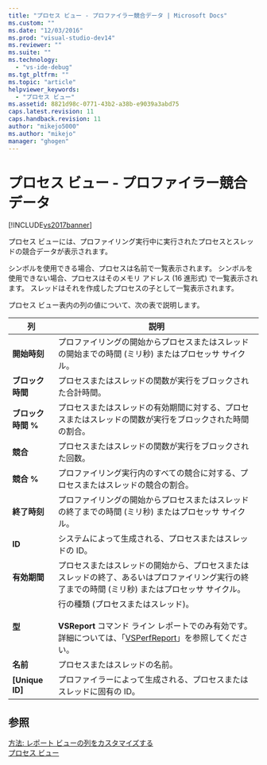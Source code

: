 ```yaml
---
title: "プロセス ビュー - プロファイラー競合データ | Microsoft Docs"
ms.custom: ""
ms.date: "12/03/2016"
ms.prod: "visual-studio-dev14"
ms.reviewer: ""
ms.suite: ""
ms.technology: 
  - "vs-ide-debug"
ms.tgt_pltfrm: ""
ms.topic: "article"
helpviewer_keywords: 
  - "プロセス ビュー"
ms.assetid: 8821d98c-0771-43b2-a38b-e9039a3abd75
caps.latest.revision: 11
caps.handback.revision: 11
author: "mikejo5000"
ms.author: "mikejo"
manager: "ghogen"
---
```

# プロセス ビュー - プロファイラー競合データ
[!INCLUDE[vs2017banner](../code-quality/includes/vs2017banner.md)]

プロセス ビューには、プロファイリング実行中に実行されたプロセスとスレッドの競合データが表示されます。  
  
 シンボルを使用できる場合、プロセスは名前で一覧表示されます。  シンボルを使用できない場合、プロセスはそのメモリ アドレス \(16 進形式\) で一覧表示されます。  スレッドはそれを作成したプロセスの子として一覧表示されます。  
  
 プロセス ビュー表内の列の値について、次の表で説明します。  
  
|列|説明|  
|-------|--------|  
|**開始時刻**|プロファイリングの開始からプロセスまたはスレッドの開始までの時間 \(ミリ秒\) またはプロセッサ サイクル。|  
|**ブロック時間**|プロセスまたはスレッドの関数が実行をブロックされた合計時間。|  
|**ブロック時間 %**|プロセスまたはスレッドの有効期間に対する、プロセスまたはスレッドの関数が実行をブロックされた時間の割合。|  
|**競合**|プロセスまたはスレッドの関数が実行をブロックされた回数。|  
|**競合 %**|プロファイリング実行内のすべての競合に対する、プロセスまたはスレッドの競合の割合。|  
|**終了時刻**|プロファイリングの開始からプロセスまたはスレッドの終了までの時間 \(ミリ秒\) またはプロセッサ サイクル。|  
|**ID**|システムによって生成される、プロセスまたはスレッドの ID。|  
|**有効期間**|プロセスまたはスレッドの開始から、プロセスまたはスレッドの終了、あるいはプロファイリング実行の終了までの時間 \(ミリ秒\) またはプロセッサ サイクル。|  
|**型**|行の種類 \(プロセスまたはスレッド\)。<br /><br /> **VSReport** コマンド ライン レポートでのみ有効です。  詳細については、「[VSPerfReport](../profiling/vsperfreport.md)」を参照してください。|  
|**名前**|プロセスまたはスレッドの名前。|  
|**\[Unique ID\]**|プロファイラーによって生成される、プロセスまたはスレッドに固有の ID。|  
  
## 参照  
 [方法: レポート ビューの列をカスタマイズする](../profiling/how-to-customize-report-view-columns.md)   
 [プロセス ビュー](../profiling/process-view.md)